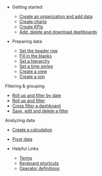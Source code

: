 * Getting started
  * [Create an organization and add data](getting_started/quick-start.md)
  * [Create charts](getting_started/charts.md)
  * [Create KPIs](getting_started/kpis.md)
  * [Add, delete and download dashboards](getting_started/dashboards.md)
  
* Preparing data
  * [Set the header row](how_to/setheader.md)
  * [Fill in the blanks](how_to/fillin.md)
  * [Set a hierarchy](how_to/hierarchies.md)
  * [Set a time series](how_to/timeseries.md)
  * [Create a view](how_to/view.md)
  * [Create a join](how_to/join.md)

Filtering & grouping
  * [Roll up and filter by date](how_to/rollup.md)
  * [Roll up and filter](how_to/filter.md)
  * [Cross filter a dashboard](how_to/cross_filter.md)
  * [Save, edit and delete a filter](how_to/filter.md)

Analyzing data
  * [Create a calculation](how_to/calculate.md)
  * [Pivot data](how_to/pivot.md)
  
* Helpful Links
  * [Terms](getting_started/structure.md)
  * [Keyboard shortcuts](keyboard.md)
  * [Operator definitions](operators.md)
